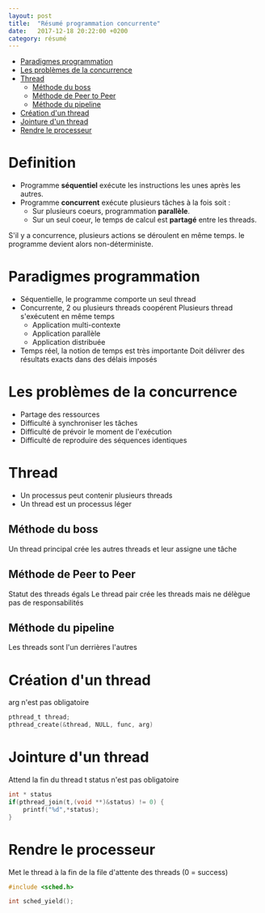 ```yaml
---
layout: post
title:  "Résumé programmation concurrente"
date:   2017-12-18 20:22:00 +0200
category: résumé
---
```


- [Paradigmes programmation](#paradigmes-programmation)
- [Les problèmes de la concurrence](#les-probl%C3%A8mes-de-la-concurrence)
- [Thread](#thread)
	- [Méthode du boss](#m%C3%A9thode-du-boss)
	- [Méthode de Peer to Peer](#m%C3%A9thode-de-peer-to-peer)
	- [Méthode du pipeline](#m%C3%A9thode-du-pipeline)
- [Création d'un thread](#cr%C3%A9ation-dun-thread)
- [Jointure d'un thread](#jointure-dun-thread)
- [Rendre le processeur](#rendre-le-processeur)

# Definition
* Programme **séquentiel** exécute les instructions les unes après les autres.
* Programme **concurrent** exécute plusieurs tâches à la fois soit :
	* Sur plusieurs coeurs, programmation **parallèle**.
	* Sur un seul coeur, le temps de calcul est **partagé** entre les threads.

S'il y a concurrence, plusieurs actions se déroulent en même temps. le programme devient alors non-déterministe.




























# Paradigmes programmation
* Séquentielle, le programme comporte un seul thread
* Concurrente, 2 ou plusieurs threads coopérent
Plusieurs thread s'exécutent en même temps
	* Application multi-contexte
	* Application parallèle
	* Application distribuée
* Temps réel, la notion de temps est très importante
Doit délivrer des résultats exacts dans des délais imposés

# Les problèmes de la concurrence
* Partage des ressources
* Difficulté à synchroniser les tâches
* Difficulté de prévoir le moment de l'exécution
* Difficulté de reproduire des séquences identiques

# Thread
* Un processus peut contenir plusieurs threads
* Un thread est un processus léger

## Méthode du boss
Un thread principal crée les autres threads et leur assigne une tâche
## Méthode de Peer to Peer
Statut des threads égals
Le thread pair crée les threads mais ne délègue pas de responsabilités
## Méthode du pipeline
Les threads sont l'un derrières l'autres

# Création d'un thread
arg n'est pas obligatoire
```c
pthread_t thread;
pthread_create(&thread, NULL, func, arg)

```

# Jointure d'un thread
Attend la fin du thread t
status n'est pas obligatoire
```c
int * status
if(pthread_join(t,(void **)&status) != 0) {
	printf("%d",*status);
}
```

# Rendre le processeur
Met le thread à la fin de la file d'attente des threads (0 = success)

```c
#include <sched.h>

int sched_yield();
```
